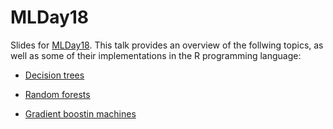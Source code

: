 MLDay18
=======

Slides for [MLDay18](http://business.uc.edu/academics/centers/analytics-center/events/machine-learning-day.html). This talk provides an overview of the follwing topics, as well as some of their implementations in the R programming language:

-   [Decision trees](https://en.wikipedia.org/wiki/Decision_tree_learning)

-   [Random forests](https://www.stat.berkeley.edu/~breiman/RandomForests/cc_home.htm)

-   [Gradient boostin machines](https://projecteuclid.org/euclid.aos/1013203451)
